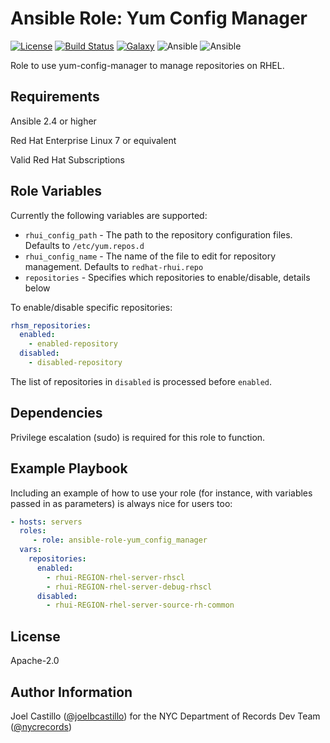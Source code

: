 Ansible Role: Yum Config Manager
=========

[![License](https://img.shields.io/badge/license-Apache-green.svg?style=flat)](https://raw.githubusercontent.com/nycrecords/ansible-role-nginx/master/LICENSE)
[![Build Status](https://travis-ci.com/nycrecords/ansible-role-yum_config_manager.svg?branch=master)](https://travis-ci.org/nycrecords/ansible-role-yum_config_manager)
[![Galaxy](https://img.shields.io/badge/galaxy-nycrecords.yum_config_manager-blue.svg)](https://galaxy.ansible.com/nycrecords/yum_config_manager)
![Ansible](#)
![Ansible](https://img.shields.io/badge/dynamic/json.svg?label=min_ansible_version&url=https%3A%2F%2Fgalaxy.ansible.com%2Fapi%2Fv1%2Froles%2F44625%2F&query=$.min_ansible_version)

Role to use yum-config-manager to manage repositories on RHEL.

Requirements
------------

Ansible 2.4 or higher

Red Hat Enterprise Linux 7 or equivalent

Valid Red Hat Subscriptions

Role Variables
--------------

Currently the following variables are supported:

* `rhui_config_path` - The path to the repository configuration files. Defaults to `/etc/yum.repos.d`
* `rhui_config_name` - The name of the file to edit for repository management. Defaults to `redhat-rhui.repo`
* `repositories` - Specifies which repositories to enable/disable, details below

To enable/disable specific repositories:

```yaml
rhsm_repositories:
  enabled:
    - enabled-repository
  disabled:
    - disabled-repository
```

The list of repositories in `disabled` is processed before `enabled`.

Dependencies
------------

Privilege escalation (sudo) is required for this role to function.

Example Playbook
----------------

Including an example of how to use your role (for instance, with variables passed in as parameters) is always nice for users too:

```yaml
- hosts: servers
  roles:
     - role: ansible-role-yum_config_manager
  vars:
    repositories:
      enabled:
        - rhui-REGION-rhel-server-rhscl
        - rhui-REGION-rhel-server-debug-rhscl
      disabled: 
        - rhui-REGION-rhel-server-source-rh-common
```

License
-------

Apache-2.0

Author Information
------------------

Joel Castillo ([@joelbcastillo](https://github.com/joelbcastillo)) for the NYC Department of Records Dev Team ([@nycrecords](https://github.com/nycrecords))